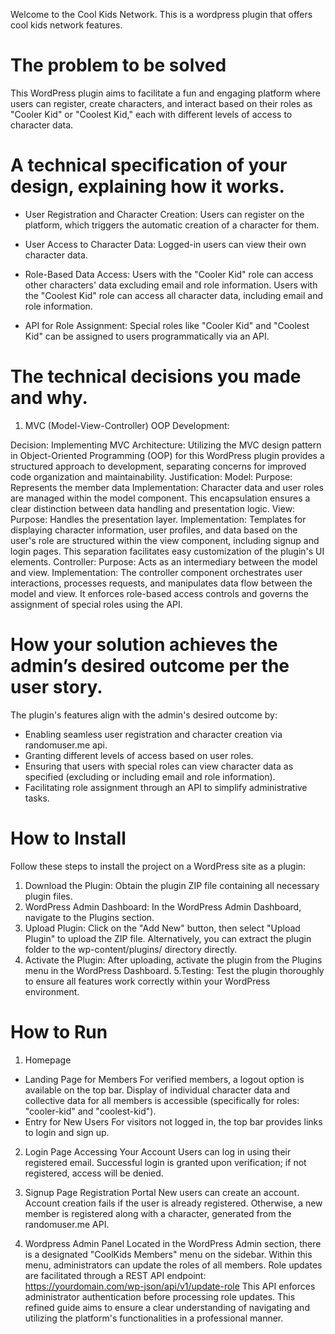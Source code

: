 Welcome to the Cool Kids Network.
This is a wordpress plugin that offers cool kids network features.

# The problem to be solved
This WordPress plugin aims to facilitate a fun and engaging platform where users can register, create characters, and interact based on their roles as "Cooler Kid" or "Coolest Kid," each with different levels of access to character data.

# A technical specification of your design, explaining how it works.
- User Registration and Character Creation:
Users can register on the platform, which triggers the automatic creation of a character for them.

- User Access to Character Data:
Logged-in users can view their own character data.

- Role-Based Data Access:
Users with the "Cooler Kid" role can access other characters' data excluding email and role information.
Users with the "Coolest Kid" role can access all character data, including email and role information.

- API for Role Assignment:
Special roles like "Cooler Kid" and "Coolest Kid" can be assigned to users programmatically via an API.

# The technical decisions you made and why.
1. MVC (Model-View-Controller) OOP Development:

Decision: Implementing MVC Architecture:
Utilizing the MVC design pattern in Object-Oriented Programming (OOP) for this WordPress plugin provides a structured approach to development, separating concerns for improved code organization and maintainability.
Justification:
Model:
Purpose: Represents the member data
Implementation: Character data and user roles are managed within the model component. This encapsulation ensures a clear distinction between data handling and presentation logic.
View:
Purpose: Handles the presentation layer.
Implementation: Templates for displaying character information, user profiles, and data based on the user's role are structured within the view component, including signup and login pages. This separation facilitates easy customization of the plugin's UI elements.
Controller:
Purpose: Acts as an intermediary between the model and view.
Implementation: The controller component orchestrates user interactions, processes requests, and manipulates data flow between the model and view. It enforces role-based access controls and governs the assignment of special roles using the API.

# How your solution achieves the admin’s desired outcome per the user story.
The plugin's features align with the admin's desired outcome by:
- Enabling seamless user registration and character creation via randomuser.me api.
- Granting different levels of access based on user roles.
- Ensuring that users with special roles can view character data as specified (excluding or including email and role information).
- Facilitating role assignment through an API to simplify administrative tasks.


# How to Install
Follow these steps to install the project on a WordPress site as a plugin:
1. Download the Plugin:
Obtain the plugin ZIP file containing all necessary plugin files.
2. WordPress Admin Dashboard:
In the WordPress Admin Dashboard, navigate to the Plugins section.
3. Upload Plugin:
Click on the "Add New" button, then select "Upload Plugin" to upload the ZIP file. Alternatively, you can extract the plugin folder to the wp-content/plugins/ directory directly.
4. Activate the Plugin:
After uploading, activate the plugin from the Plugins menu in the WordPress Dashboard.
5.Testing:
Test the plugin thoroughly to ensure all features work correctly within your WordPress environment.

# How to Run
1. Homepage
- Landing Page for Members
For verified members, a logout option is available on the top bar.
Display of individual character data and collective data for all members is accessible (specifically for roles: "cooler-kid" and "coolest-kid").
- Entry for New Users
For visitors not logged in, the top bar provides links to login and sign up.

2. Login Page
Accessing Your Account
Users can log in using their registered email.
Successful login is granted upon verification; if not registered, access will be denied.

3. Signup Page
Registration Portal
New users can create an account.
Account creation fails if the user is already registered. Otherwise, a new member is registered along with a character, generated from the randomuser.me API.

4. Wordpress Admin Panel
Located in the WordPress Admin section, there is a designated "CoolKids Members" menu on the sidebar.
Within this menu, administrators can update the roles of all members.
Role updates are facilitated through a REST API endpoint:
https://yourdomain.com/wp-json/api/v1/update-role
This API enforces administrator authentication before processing role updates.
This refined guide aims to ensure a clear understanding of navigating and utilizing the platform's functionalities in a professional manner.
